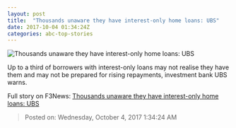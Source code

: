 ```yaml
---
layout: post
title:  "Thousands unaware they have interest-only home loans: UBS"
date: 2017-10-04 01:34:24Z
categories: abc-top-stories
---
```


![Thousands unaware they have interest-only home loans: UBS](http://www.abc.net.au/news/image/5713012-1x1-700x700.jpg)

Up to a third of borrowers with interest-only loans may not realise they have them and may not be prepared for rising repayments, investment bank UBS warns.


Full story on F3News: [Thousands unaware they have interest-only home loans: UBS](http://www.f3nws.com/n/gvaneF)

> Posted on: Wednesday, October 4, 2017 1:34:24 AM
